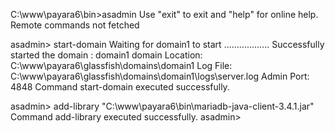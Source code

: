 C:\www\payara6\bin>asadmin Use "exit" to exit and "help" for online help. Remote commands not fetched

asadmin> start-domain Waiting for domain1 to start .................. Successfully started the domain : domain1 domain Location: C:\www\payara6\glassfish\domains\domain1 Log File: C:\www\payara6\glassfish\domains\domain1\logs\server.log Admin Port: 4848 Command start-domain executed successfully.

asadmin> add-library "C:\www\payara6\bin\mariadb-java-client-3.4.1.jar" Command add-library executed successfully. asadmin>
